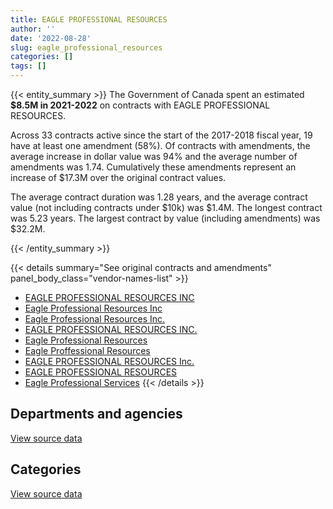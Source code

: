```yaml
---
title: EAGLE PROFESSIONAL RESOURCES
author: ''
date: '2022-08-28'
slug: eagle_professional_resources
categories: []
tags: []
---
```


<script src="/rmarkdown-libs/htmlwidgets/htmlwidgets.js"></script>
<link href="/rmarkdown-libs/datatables-css/datatables-crosstalk.css" rel="stylesheet" />
<script src="/rmarkdown-libs/datatables-binding/datatables.js"></script>
<script src="/rmarkdown-libs/jquery/jquery-3.6.0.min.js"></script>
<link href="/rmarkdown-libs/dt-core-bootstrap/css/dataTables.bootstrap.min.css" rel="stylesheet" />
<link href="/rmarkdown-libs/dt-core-bootstrap/css/dataTables.bootstrap.extra.css" rel="stylesheet" />
<script src="/rmarkdown-libs/dt-core-bootstrap/js/jquery.dataTables.min.js"></script>
<script src="/rmarkdown-libs/dt-core-bootstrap/js/dataTables.bootstrap.min.js"></script>
<link href="/rmarkdown-libs/crosstalk/css/crosstalk.min.css" rel="stylesheet" />
<script src="/rmarkdown-libs/crosstalk/js/crosstalk.min.js"></script>
<script src="/rmarkdown-libs/htmlwidgets/htmlwidgets.js"></script>
<link href="/rmarkdown-libs/datatables-css/datatables-crosstalk.css" rel="stylesheet" />
<script src="/rmarkdown-libs/datatables-binding/datatables.js"></script>
<script src="/rmarkdown-libs/jquery/jquery-3.6.0.min.js"></script>
<link href="/rmarkdown-libs/dt-core-bootstrap/css/dataTables.bootstrap.min.css" rel="stylesheet" />
<link href="/rmarkdown-libs/dt-core-bootstrap/css/dataTables.bootstrap.extra.css" rel="stylesheet" />
<script src="/rmarkdown-libs/dt-core-bootstrap/js/jquery.dataTables.min.js"></script>
<script src="/rmarkdown-libs/dt-core-bootstrap/js/dataTables.bootstrap.min.js"></script>
<link href="/rmarkdown-libs/crosstalk/css/crosstalk.min.css" rel="stylesheet" />
<script src="/rmarkdown-libs/crosstalk/js/crosstalk.min.js"></script>

{{< entity_summary >}}
The Government of Canada spent an estimated **\$8.5M in 2021-2022** on contracts with EAGLE PROFESSIONAL RESOURCES.

Across 33 contracts active since the start of the 2017-2018 fiscal year, 19 have at least one amendment (58%). Of contracts with amendments, the average increase in dollar value was 94% and the average number of amendments was 1.74. Cumulatively these amendments represent an increase of \$17.3M over the original contract values.

The average contract duration was 1.28 years, and the average contract value (not including contracts under \$10k) was \$1.4M. The longest contract was 5.23 years. The largest contract by value (including amendments) was \$32.2M.

{{< /entity_summary >}}

{{< details summary="See original contracts and amendments" panel_body_class="vendor-names-list" >}}
- [EAGLE PROFESSIONAL RESOURCES INC](https://search.open.canada.ca/en/ct/?sort=contract_value_f%20desc&page=1&search_text=%22EAGLE%20PROFESSIONAL%20RESOURCES%20INC%22)
- [Eagle Professional Resources Inc](https://search.open.canada.ca/en/ct/?sort=contract_value_f%20desc&page=1&search_text=%22Eagle%20Professional%20Resources%20Inc%22)
- [Eagle Professional Resources Inc.](https://search.open.canada.ca/en/ct/?sort=contract_value_f%20desc&page=1&search_text=%22Eagle%20Professional%20Resources%20Inc.%22)
- [EAGLE PROFESSIONAL RESOURCES INC.](https://search.open.canada.ca/en/ct/?sort=contract_value_f%20desc&page=1&search_text=%22EAGLE%20PROFESSIONAL%20RESOURCES%20INC.%22)
- [Eagle Professional Resources](https://search.open.canada.ca/en/ct/?sort=contract_value_f%20desc&page=1&search_text=%22Eagle%20Professional%20Resources%22)
- [Eagle Proffessional Resources](https://search.open.canada.ca/en/ct/?sort=contract_value_f%20desc&page=1&search_text=%22Eagle%20Proffessional%20Resources%22)
- [EAGLE PROFESSIONAL RESOURCES Inc.](https://search.open.canada.ca/en/ct/?sort=contract_value_f%20desc&page=1&search_text=%22EAGLE%20PROFESSIONAL%20RESOURCES%20Inc.%22)
- [EAGLE PROFESSIONAL RESOURCES](https://search.open.canada.ca/en/ct/?sort=contract_value_f%20desc&page=1&search_text=%22EAGLE%20PROFESSIONAL%20RESOURCES%22)
- [Eagle Professional Services](https://search.open.canada.ca/en/ct/?sort=contract_value_f%20desc&page=1&search_text=%22Eagle%20Professional%20Services%22)
{{< /details >}}

## Departments and agencies

<div id="htmlwidget-1" style="width:100%;height:auto;" class="datatables html-widget"></div>
<script type="application/json" data-for="htmlwidget-1">{"x":{"style":"bootstrap","filter":"none","vertical":false,"data":[["<a href=\"/departments/aafc-aac/\">Agriculture and Agri-Food Canada<\/a>","<a href=\"/departments/cbsa-asfc/\">Canada Border Services Agency<\/a>","<a href=\"/departments/cer-rec/\">Canada Energy Regulator<\/a>","<a href=\"/departments/dfatd-maecd/\">Global Affairs Canada<\/a>","<a href=\"/departments/dnd-mdn/\">National Defence<\/a>","<a href=\"/departments/esdc-edsc/\">Employment and Social Development Canada<\/a>","<a href=\"/departments/ic/\">Innovation, Science and Economic Development Canada<\/a>","<a href=\"/departments/infc/\">Infrastructure Canada<\/a>","<a href=\"/departments/nrcan-rncan/\">Natural Resources Canada<\/a>","<a href=\"/departments/nserc-crsng/\">Natural Sciences and Engineering Research Council of Canada<\/a>","<a href=\"/departments/ssc-spc/\">Shared Services Canada<\/a>"],[409258.55,null,997148.29,408093.65,null,null,66416.08,16919.18,44239.5,15084.99,null],[1280244.71,null,2851.71,null,117008.91,39196.85,257229.77,null,null,72646.14,6027297.02],[1276746.77,4643,null,null,231940.74,37752.8,261528.87,null,null,18062.29,6200162.5],[null,20326,null,null,null,2025744.08,261528.87,null,null,null,6162362.5]],"container":"<table class=\"table table-striped table-hover row-border order-column display\">\n  <thead>\n    <tr>\n      <th>Department<\/th>\n      <th>2018-2019<\/th>\n      <th>2019-2020<\/th>\n      <th>2020-2021<\/th>\n      <th>2021-2022<\/th>\n    <\/tr>\n  <\/thead>\n<\/table>","options":{"order":[[4,"desc"]],"pageLength":10,"autoWidth":true,"columnDefs":[{"targets":1,"render":"function(data, type, row, meta) {\n    return type !== 'display' ? data : DTWidget.formatCurrency(data, \"$\", 2, 3, \",\", \".\", true, null);\n  }"},{"targets":2,"render":"function(data, type, row, meta) {\n    return type !== 'display' ? data : DTWidget.formatCurrency(data, \"$\", 2, 3, \",\", \".\", true, null);\n  }"},{"targets":3,"render":"function(data, type, row, meta) {\n    return type !== 'display' ? data : DTWidget.formatCurrency(data, \"$\", 2, 3, \",\", \".\", true, null);\n  }"},{"targets":4,"render":"function(data, type, row, meta) {\n    return type !== 'display' ? data : DTWidget.formatCurrency(data, \"$\", 2, 3, \",\", \".\", true, null);\n  }"},{"width":"16%","targets":[1,2,3,4]},{"className":"dt-right","targets":[1,2,3,4]}],"orderClasses":false}},"evals":["options.columnDefs.0.render","options.columnDefs.1.render","options.columnDefs.2.render","options.columnDefs.3.render"],"jsHooks":[]}</script>
<p class="text-right">
<a href="https://github.com/GoC-Spending/contracts-data/tree/main/data/out/vendors/eagle_professional_resources/summary_by_fiscal_year_by_department.csv" class="source-data-link btn btn-link">View source data</a>
</p>

## Categories

<div id="htmlwidget-2" style="width:100%;height:auto;" class="datatables html-widget"></div>
<script type="application/json" data-for="htmlwidget-2">{"x":{"style":"bootstrap","filter":"none","vertical":false,"data":[["<a href=\"/categories/professional_services/\">Professional services<\/a>","<a href=\"/categories/information_technology/\">Information technology<\/a>","<a href=\"/categories/human_capital/\">Human capital<\/a>"],[61158.68,1896001.56,null],[156205.76,1612972.32,6027297.02],[255478.01,1570553.46,6204805.49],[11744.46,2275528.5,6182688.5]],"container":"<table class=\"table table-striped table-hover row-border order-column display\">\n  <thead>\n    <tr>\n      <th>Category<\/th>\n      <th>2018-2019<\/th>\n      <th>2019-2020<\/th>\n      <th>2020-2021<\/th>\n      <th>2021-2022<\/th>\n    <\/tr>\n  <\/thead>\n<\/table>","options":{"order":[[4,"desc"]],"dom":"t","pageLength":30,"autoWidth":true,"columnDefs":[{"targets":1,"render":"function(data, type, row, meta) {\n    return type !== 'display' ? data : DTWidget.formatCurrency(data, \"$\", 2, 3, \",\", \".\", true, null);\n  }"},{"targets":2,"render":"function(data, type, row, meta) {\n    return type !== 'display' ? data : DTWidget.formatCurrency(data, \"$\", 2, 3, \",\", \".\", true, null);\n  }"},{"targets":3,"render":"function(data, type, row, meta) {\n    return type !== 'display' ? data : DTWidget.formatCurrency(data, \"$\", 2, 3, \",\", \".\", true, null);\n  }"},{"targets":4,"render":"function(data, type, row, meta) {\n    return type !== 'display' ? data : DTWidget.formatCurrency(data, \"$\", 2, 3, \",\", \".\", true, null);\n  }"},{"width":"16%","targets":[1,2,3,4]},{"className":"dt-right","targets":[1,2,3,4]}],"orderClasses":false,"lengthMenu":[10,25,30,50,100]}},"evals":["options.columnDefs.0.render","options.columnDefs.1.render","options.columnDefs.2.render","options.columnDefs.3.render"],"jsHooks":[]}</script>
<p class="text-right">
<a href="https://github.com/GoC-Spending/contracts-data/tree/main/data/out/vendors/eagle_professional_resources/summary_by_fiscal_year_by_category.csv" class="source-data-link btn btn-link">View source data</a>
</p>
